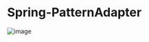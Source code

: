 # Spring-PatternAdapter

![image](https://user-images.githubusercontent.com/104082651/227725975-ed2d1a38-63da-4364-ac25-87b0e0fc403c.png)
